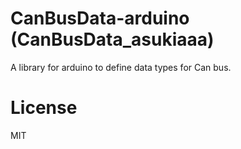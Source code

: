 # CanBusData-arduino (CanBusData_asukiaaa)

A library for arduino to define data types for Can bus.

# License

MIT
